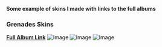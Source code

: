 **Some example of skins I made with links to the full albums**

### Grenades Skins
**[Full Album Link](https://imgur.com/a/KK4oHWR)**
![Image](https://i.imgur.com/RA8mfmf.jpg)
![Image](https://i.imgur.com/GDdxK3b.jpg)
![Image](https://i.imgur.com/QXDNpHu.jpg)
